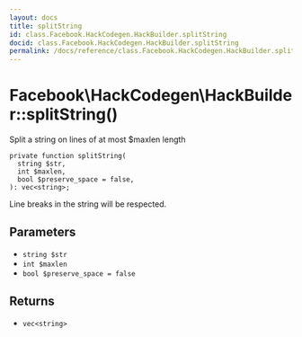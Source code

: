 ```yaml
---
layout: docs
title: splitString
id: class.Facebook.HackCodegen.HackBuilder.splitString
docid: class.Facebook.HackCodegen.HackBuilder.splitString
permalink: /docs/reference/class.Facebook.HackCodegen.HackBuilder.splitString/
---
```

# Facebook\\HackCodegen\\HackBuilder::splitString()




Split a string on lines of at most $maxlen length




``` Hack
private function splitString(
  string $str,
  int $maxlen,
  bool $preserve_space = false,
): vec<string>;
```




Line breaks in
the string will be respected.




## Parameters




- ` string $str `
- ` int $maxlen `
- ` bool $preserve_space = false `




## Returns




+ ` vec<string> `